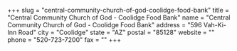 +++
slug = "central-community-church-of-god-coolidge-food-bank"
title = "Central Community Church of God - Coolidge Food Bank"
name = "Central Community Church of God - Coolidge Food Bank"
address = "596 Vah-Ki-Inn Road"
city = "Coolidge"
state = "AZ"
postal = "85128"
website = ""
phone = "520-723-7200"
fax = ""
+++
